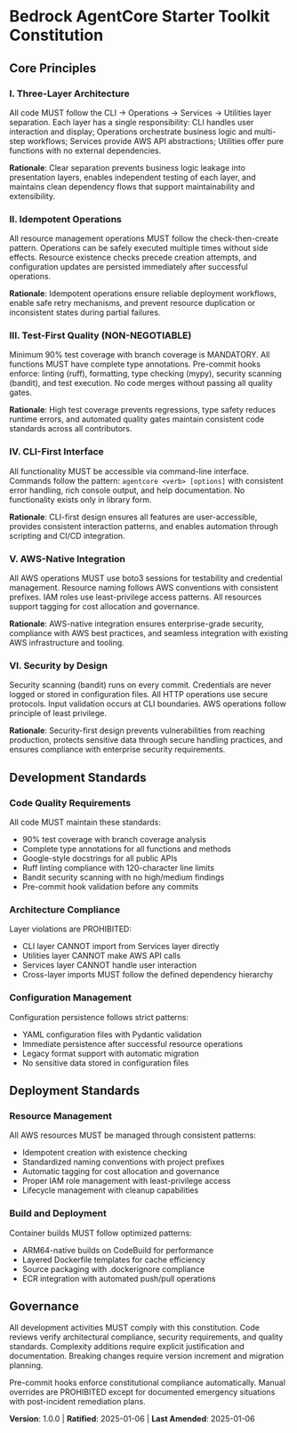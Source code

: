 <!--
Sync Impact Report:
Version: 1.0.0 (Initial constitution)
Modified Principles: N/A (Initial creation)
Added Sections: All sections (initial creation)
Removed Sections: N/A
Templates Status:
- ✅ .specify/templates/plan-template.md (No updates needed - constitution-agnostic)
- ✅ .specify/templates/spec-template.md (No updates needed - constitution-agnostic)
- ✅ .specify/templates/tasks-template.md (No updates needed - constitution-agnostic)
- ✅ .specify/templates/agent-file-template.md (No updates needed - constitution-agnostic)
Follow-up TODOs: None
-->

# Bedrock AgentCore Starter Toolkit Constitution

## Core Principles

### I. Three-Layer Architecture

All code MUST follow the CLI → Operations → Services → Utilities layer separation. Each layer has a single responsibility: CLI handles user interaction and display; Operations orchestrate business logic and multi-step workflows; Services provide AWS API abstractions; Utilities offer pure functions with no external dependencies.

**Rationale**: Clear separation prevents business logic leakage into presentation layers, enables independent testing of each layer, and maintains clean dependency flows that support maintainability and extensibility.

### II. Idempotent Operations

All resource management operations MUST follow the check-then-create pattern. Operations can be safely executed multiple times without side effects. Resource existence checks precede creation attempts, and configuration updates are persisted immediately after successful operations.

**Rationale**: Idempotent operations ensure reliable deployment workflows, enable safe retry mechanisms, and prevent resource duplication or inconsistent states during partial failures.

### III. Test-First Quality (NON-NEGOTIABLE)

Minimum 90% test coverage with branch coverage is MANDATORY. All functions MUST have complete type annotations. Pre-commit hooks enforce: linting (ruff), formatting, type checking (mypy), security scanning (bandit), and test execution. No code merges without passing all quality gates.

**Rationale**: High test coverage prevents regressions, type safety reduces runtime errors, and automated quality gates maintain consistent code standards across all contributors.

### IV. CLI-First Interface

All functionality MUST be accessible via command-line interface. Commands follow the pattern: `agentcore <verb> [options]` with consistent error handling, rich console output, and help documentation. No functionality exists only in library form.

**Rationale**: CLI-first design ensures all features are user-accessible, provides consistent interaction patterns, and enables automation through scripting and CI/CD integration.

### V. AWS-Native Integration

All AWS operations MUST use boto3 sessions for testability and credential management. Resource naming follows AWS conventions with consistent prefixes. IAM roles use least-privilege access patterns. All resources support tagging for cost allocation and governance.

**Rationale**: AWS-native integration ensures enterprise-grade security, compliance with AWS best practices, and seamless integration with existing AWS infrastructure and tooling.

### VI. Security by Design

Security scanning (bandit) runs on every commit. Credentials are never logged or stored in configuration files. All HTTP operations use secure protocols. Input validation occurs at CLI boundaries. AWS operations follow principle of least privilege.

**Rationale**: Security-first design prevents vulnerabilities from reaching production, protects sensitive data through secure handling practices, and ensures compliance with enterprise security requirements.

## Development Standards

### Code Quality Requirements

All code MUST maintain these standards:
- 90% test coverage with branch coverage analysis
- Complete type annotations for all functions and methods
- Google-style docstrings for all public APIs
- Ruff linting compliance with 120-character line limits
- Bandit security scanning with no high/medium findings
- Pre-commit hook validation before any commits

### Architecture Compliance

Layer violations are PROHIBITED:
- CLI layer CANNOT import from Services layer directly
- Utilities layer CANNOT make AWS API calls
- Services layer CANNOT handle user interaction
- Cross-layer imports MUST follow the defined dependency hierarchy

### Configuration Management

Configuration persistence follows strict patterns:
- YAML configuration files with Pydantic validation
- Immediate persistence after successful resource operations
- Legacy format support with automatic migration
- No sensitive data stored in configuration files

## Deployment Standards

### Resource Management

All AWS resources MUST be managed through consistent patterns:
- Idempotent creation with existence checking
- Standardized naming conventions with project prefixes
- Automatic tagging for cost allocation and governance
- Proper IAM role management with least-privilege access
- Lifecycle management with cleanup capabilities

### Build and Deployment

Container builds MUST follow optimized patterns:
- ARM64-native builds on CodeBuild for performance
- Layered Dockerfile templates for cache efficiency
- Source packaging with .dockerignore compliance
- ECR integration with automated push/pull operations

## Governance

All development activities MUST comply with this constitution. Code reviews verify architectural compliance, security requirements, and quality standards. Complexity additions require explicit justification and documentation. Breaking changes require version increment and migration planning.

Pre-commit hooks enforce constitutional compliance automatically. Manual overrides are PROHIBITED except for documented emergency situations with post-incident remediation plans.

**Version**: 1.0.0 | **Ratified**: 2025-01-06 | **Last Amended**: 2025-01-06